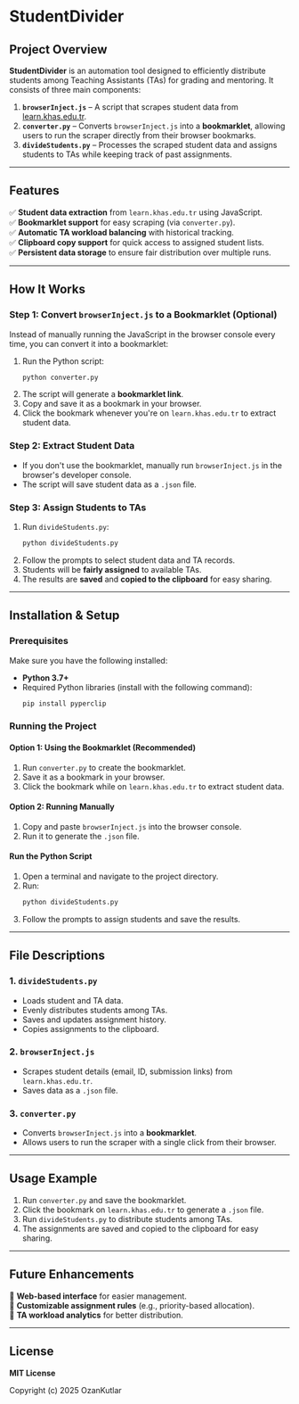 # **StudentDivider**  

## **Project Overview**  
**StudentDivider** is an automation tool designed to efficiently distribute students among Teaching Assistants (TAs) for grading and mentoring. It consists of three main components:  

1. **`browserInject.js`** – A script that scrapes student data from [learn.khas.edu.tr](https://learn.khas.edu.tr/).  
2. **`converter.py`** – Converts `browserInject.js` into a **bookmarklet**, allowing users to run the scraper directly from their browser bookmarks.  
3. **`divideStudents.py`** – Processes the scraped student data and assigns students to TAs while keeping track of past assignments.  

---

## **Features**  
✅ **Student data extraction** from `learn.khas.edu.tr` using JavaScript.  
✅ **Bookmarklet support** for easy scraping (via `converter.py`).  
✅ **Automatic TA workload balancing** with historical tracking.  
✅ **Clipboard copy support** for quick access to assigned student lists.  
✅ **Persistent data storage** to ensure fair distribution over multiple runs.  

---

## **How It Works**  

### **Step 1: Convert `browserInject.js` to a Bookmarklet (Optional)**  
Instead of manually running the JavaScript in the browser console every time, you can convert it into a bookmarklet:  

1. Run the Python script:  
   ```bash
   python converter.py
   ```  
2. The script will generate a **bookmarklet link**.  
3. Copy and save it as a bookmark in your browser.  
4. Click the bookmark whenever you're on `learn.khas.edu.tr` to extract student data.  

### **Step 2: Extract Student Data**  
- If you don't use the bookmarklet, manually run `browserInject.js` in the browser's developer console.  
- The script will save student data as a `.json` file.  

### **Step 3: Assign Students to TAs**  
1. Run `divideStudents.py`:  
   ```bash
   python divideStudents.py
   ```  
2. Follow the prompts to select student data and TA records.  
3. Students will be **fairly assigned** to available TAs.  
4. The results are **saved** and **copied to the clipboard** for easy sharing.  

---

## **Installation & Setup**  

### **Prerequisites**  
Make sure you have the following installed:  
- **Python 3.7+**  
- Required Python libraries (install with the following command):  
  ```bash
  pip install pyperclip
  ```

### **Running the Project**  

#### **Option 1: Using the Bookmarklet (Recommended)**  
1. Run `converter.py` to create the bookmarklet.  
2. Save it as a bookmark in your browser.  
3. Click the bookmark while on `learn.khas.edu.tr` to extract student data.  

#### **Option 2: Running Manually**  
1. Copy and paste `browserInject.js` into the browser console.  
2. Run it to generate the `.json` file.  

#### **Run the Python Script**  
1. Open a terminal and navigate to the project directory.  
2. Run:  
   ```bash
   python divideStudents.py
   ```  
3. Follow the prompts to assign students and save the results.  

---

## **File Descriptions**  

### **1. `divideStudents.py`**  
- Loads student and TA data.  
- Evenly distributes students among TAs.  
- Saves and updates assignment history.  
- Copies assignments to the clipboard.  

### **2. `browserInject.js`**  
- Scrapes student details (email, ID, submission links) from `learn.khas.edu.tr`.  
- Saves data as a `.json` file.  

### **3. `converter.py`**  
- Converts `browserInject.js` into a **bookmarklet**.  
- Allows users to run the scraper with a single click from their browser.  

---

## **Usage Example**  

1. Run `converter.py` and save the bookmarklet.  
2. Click the bookmark on `learn.khas.edu.tr` to generate a `.json` file.  
3. Run `divideStudents.py` to distribute students among TAs.  
4. The assignments are saved and copied to the clipboard for easy sharing.  

---

## **Future Enhancements**  
🔹 **Web-based interface** for easier management.  
🔹 **Customizable assignment rules** (e.g., priority-based allocation).  
🔹 **TA workload analytics** for better distribution.  

---

## **License**  
**MIT License**  

Copyright (c) 2025 OzanKutlar